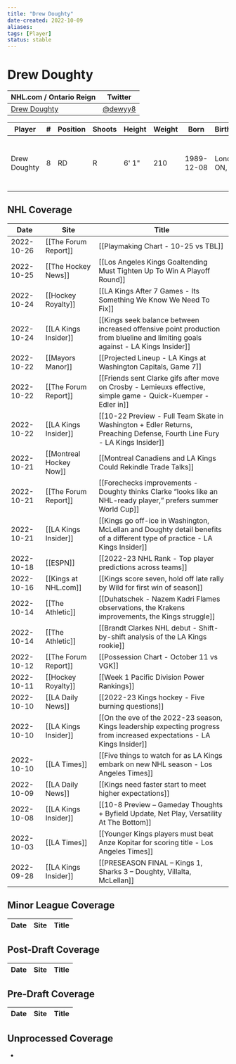 ```yaml
---
title: "Drew Doughty"
date-created: 2022-10-09
aliases: 
tags: [Player]
status: stable
---
```


# Drew Doughty

NHL.com / Ontario Reign | Twitter
-|-
[Drew Doughty](https://www.nhl.com/player/drew-doughty-8474563) | [@dewyy8](https://twitter.com/dewyy8)

Player | \# | Position | Shoots | Height | Weight | Born | Birthplace | Draft 
-|-|-|-|-|-|-|-|-
Drew Doughty | 8 | RD | R | 6' 1" | 210 | 1989-12-08 | London, ON, CAN | 2008 LAK, 1st rd, 2nd pk (2nd overall)




## NHL  Coverage
| Date       | Site                 | Title                                                                                                                           |
| ---------- | -------------------- | ------------------------------------------------------------------------------------------------------------------------------- |
| 2022-10-26 | [[The Forum Report]] | [[Playmaking Chart - 10-25 vs TBL]]                                                          |
| 2022-10-25 | [[The Hockey News]]  | [[Los Angeles Kings Goaltending Must Tighten Up To Win A Playoff Round]]                                                        |
| 2022-10-24 | [[Hockey Royalty]] | [[LA Kings After 7 Games - Its Something We Know We Need To Fix]]                                                                                                           |
| 2022-10-24 | [[LA Kings Insider]] | [[Kings seek balance between increased offensive point production from blueline and limiting goals against - LA Kings Insider]] |
| 2022-10-22 | [[Mayors Manor]]     | [[Projected Lineup - LA Kings at Washington Capitals, Game 7]]                                                                  |
| 2022-10-22 | [[The Forum Report]] | [[Friends sent Clarke gifs after move on Crosby - Lemieuxs effective, simple game - Quick-Kuemper - Edler in]]                  |
| 2022-10-22 | [[LA Kings Insider]] | [[10-22 Preview - Full Team Skate in Washington + Edler Returns, Preaching Defense, Fourth Line Fury - LA Kings Insider]]       |
| 2022-10-21 | [[Montreal Hockey Now]] | [[Montreal Canadiens and LA Kings Could Rekindle Trade Talks]]                                                                                                      |
| 2022-10-21 | [[The Forum Report]] | [[Forechecks improvements - Doughty thinks Clarke “looks like an NHL-ready player,” prefers summer World Cup]]                  |
| 2022-10-21 | [[LA Kings Insider]] | [[Kings go off-ice in Washington, McLellan and Doughty detail benefits of a different type of practice - LA Kings Insider]]     |
| 2022-10-18 | [[ESPN]]             | [[2022-23 NHL Rank - Top player predictions across teams]]                                                                      |
| 2022-10-16 | [[Kings at NHL.com]] | [[Kings score seven, hold off late rally by Wild for first win of season]]                                                      |
| 2022-10-14 | [[The Athletic]]     | [[Duhatschek - Nazem Kadri Flames observations, the Krakens improvements, the Kings struggle]]                                 |
| 2022-10-14 | [[The Athletic]]     | [[Brandt Clarkes NHL debut - Shift-by-shift analysis of the LA Kings rookie]]                                                   |
| 2022-10-12 | [[The Forum Report]] | [[Possession Chart - October 11 vs VGK]]                                                                                        |
| 2022-10-11 | [[Hockey Royalty]]   | [[Week 1 Pacific Division Power Rankings]]                                                                                      |
| 2022-10-10 | [[LA Daily News]] | [[2022-23 Kings hockey - Five burning questions]]                                                                                  |
| 2022-10-10 | [[LA Kings Insider]] | [[On the eve of the 2022-23 season, Kings leadership expecting progress from increased expectations - LA Kings Insider]]        |
| 2022-10-10 | [[LA Times]]         | [[Five things to watch for as LA Kings embark on new NHL season - Los Angeles Times]]                                           |
| 2022-10-09 | [[LA Daily News]] | [[Kings need faster start to meet higher expectations]]                                                                                          |
| 2022-10-08 | [[LA Kings Insider]] | [[10-8 Preview – Gameday Thoughts + Byfield Update, Net Play, Versatility At The Bottom]]                                       |
| 2022-10-03 | [[LA Times]]         | [[Younger Kings players must beat Anze Kopitar for scoring title - Los Angeles Times]]                                          |
| 2022-09-28 | [[LA Kings Insider]] | [[PRESEASON FINAL – Kings 1, Sharks 3 – Doughty, Villalta, McLellan]]                                                       |


## Minor League Coverage
Date | Site |  Title
---|---|---



## Post-Draft Coverage
Date | Site |  Title
---|---|---



## Pre-Draft Coverage
Date | Site |  Title
---|---|---


## Unprocessed Coverage
- 
